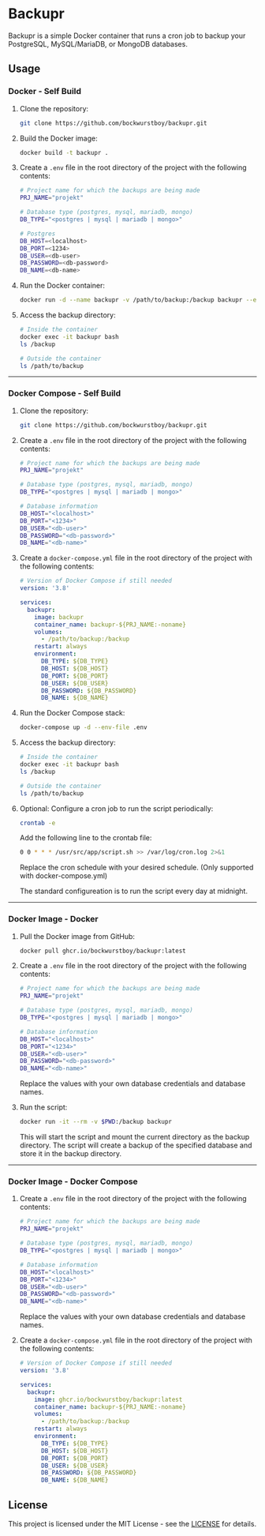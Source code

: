 # Backupr

Backupr is a simple Docker container that runs a cron job to backup your PostgreSQL, MySQL/MariaDB, or MongoDB databases.

## Usage

### Docker - Self Build

1. Clone the repository:

   ```bash
   git clone https://github.com/bockwurstboy/backupr.git
   ```

2. Build the Docker image:

   ```bash
   docker build -t backupr .
   ```

3. Create a `.env` file in the root directory of the project with the following contents:

   ```bash
   # Project name for which the backups are being made
   PRJ_NAME="projekt"

   # Database type (postgres, mysql, mariadb, mongo)
   DB_TYPE="<postgres | mysql | mariadb | mongo>"

   # Postgres
   DB_HOST=<localhost>
   DB_PORT=<1234>
   DB_USER=<db-user>
   DB_PASSWORD=<db-password>
   DB_NAME=<db-name>
   ```

4. Run the Docker container:

   ```bash
   docker run -d --name backupr -v /path/to/backup:/backup backupr --env-file .env
   ```

5. Access the backup directory:

   ```bash
   # Inside the container
   docker exec -it backupr bash
   ls /backup

   # Outside the container
   ls /path/to/backup
   ```

---

### Docker Compose - Self Build

1. Clone the repository:

   ```bash
   git clone https://github.com/bockwurstboy/backupr.git
   ```

2. Create a `.env` file in the root directory of the project with the following contents:

   ```bash
   # Project name for which the backups are being made
   PRJ_NAME="projekt"

   # Database type (postgres, mysql, mariadb, mongo)
   DB_TYPE="<postgres | mysql | mariadb | mongo>"

   # Database information
   DB_HOST="<localhost>"
   DB_PORT="<1234>"
   DB_USER="<db-user>"
   DB_PASSWORD="<db-password>"
   DB_NAME="<db-name>"
   ```

3. Create a `docker-compose.yml` file in the root directory of the project with the following contents:

   ```yaml
   # Version of Docker Compose if still needed
   version: '3.8'

   services:
     backupr:
       image: backupr
       container_name: backupr-${PRJ_NAME:-noname}
       volumes:
         - /path/to/backup:/backup
       restart: always
       environment:
         DB_TYPE: ${DB_TYPE}
         DB_HOST: ${DB_HOST}
         DB_PORT: ${DB_PORT}
         DB_USER: ${DB_USER}
         DB_PASSWORD: ${DB_PASSWORD}
         DB_NAME: ${DB_NAME}
   ```

4. Run the Docker Compose stack:

   ```bash
   docker-compose up -d --env-file .env
   ```

5. Access the backup directory:

   ```bash
   # Inside the container
   docker exec -it backupr bash
   ls /backup

   # Outside the container
   ls /path/to/backup
   ```

6. Optional: Configure a cron job to run the script periodically:

   ```bash
   crontab -e
   ```

   Add the following line to the crontab file:

   ```bash
   0 0 * * * /usr/src/app/script.sh >> /var/log/cron.log 2>&1
   ```

   Replace the cron schedule with your desired schedule. (Only supported with docker-compose.yml)

   The standard configureation is to run the script every day at midnight.

---

### Docker Image - Docker

1. Pull the Docker image from GitHub:

   ```bash
   docker pull ghcr.io/bockwurstboy/backupr:latest
   ```

2. Create a `.env` file in the root directory of the project with the following contents:

   ```bash
   # Project name for which the backups are being made
   PRJ_NAME="projekt"

   # Database type (postgres, mysql, mariadb, mongo)
   DB_TYPE="<postgres | mysql | mariadb | mongo>"

   # Database information
   DB_HOST="<localhost>"
   DB_PORT="<1234>"
   DB_USER="<db-user>"
   DB_PASSWORD="<db-password>"
   DB_NAME="<db-name>"
   ```

   Replace the values with your own database credentials and database names.

3. Run the script:

   ```bash
   docker run -it --rm -v $PWD:/backup backupr
   ```

   This will start the script and mount the current directory as the backup directory. The script will create a backup of the specified database and store it in the backup directory.

---

### Docker Image - Docker Compose

1. Create a `.env` file in the root directory of the project with the following contents:

   ```bash
   # Project name for which the backups are being made
   PRJ_NAME="projekt"

   # Database type (postgres, mysql, mariadb, mongo)
   DB_TYPE="<postgres | mysql | mariadb | mongo>"

   # Database information
   DB_HOST="<localhost>"
   DB_PORT="<1234>"
   DB_USER="<db-user>"
   DB_PASSWORD="<db-password>"
   DB_NAME="<db-name>"
   ```

   Replace the values with your own database credentials and database names.

2. Create a `docker-compose.yml` file in the root directory of the project with the following contents:

   ```yaml
   # Version of Docker Compose if still needed
   version: '3.8'

   services:
     backupr:
       image: ghcr.io/bockwurstboy/backupr:latest
       container_name: backupr-${PRJ_NAME:-noname}
       volumes:
         - /path/to/backup:/backup
       restart: always
       environment:
         DB_TYPE: ${DB_TYPE}
         DB_HOST: ${DB_HOST}
         DB_PORT: ${DB_PORT}
         DB_USER: ${DB_USER}
         DB_PASSWORD: ${DB_PASSWORD}
         DB_NAME: ${DB_NAME}
   ```

## License

This project is licensed under the MIT License - see the [LICENSE](https://opensource.org/license/mit) for details.
